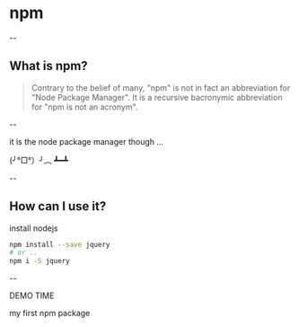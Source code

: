 # npm
--
## What is npm?

<blockquote>
    Contrary to the belief of many, "npm" is not in fact an abbreviation for "Node Package Manager". 
    It is a recursive bacronymic abbreviation for "npm is not an acronym".
</blockquote>

--
<!-- .slide: data-background="./img/wtf.gif" -->

<!-- .slide: style="color:white" -->
it is the node package manager though ...

(╯°□°）╯︵ ┻━┻


--

## How can I use it?

install nodejs

```bash
npm install --save jquery
# or .. 
npm i -S jquery
```

--

<!-- .slide: data-background="img/futurama.gif" -->

<!-- .slide: style="color:white" -->

DEMO TIME

my first npm package